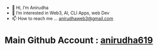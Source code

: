 - 👋 Hi, I’m Anirudha
- 👀 I’m interested in Web3, AI, CLI Apps, web Dev
- 📫 How to reach me ...
     anirudhaweb3@gmail.com


# Main Github Account : [anirudha619](https://github.com/anirudha619)
